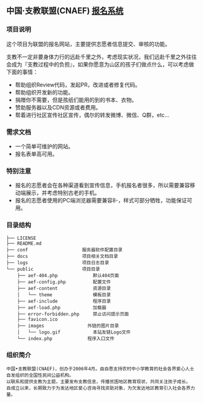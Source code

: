 ## 中国·支教联盟(CNAEF) [报名系统](http://www.go9999.com)

### 项目说明

这个项目为联盟的报名网站，主要提供志愿者信息提交、审核的功能。

支教不一定非要身体力行的远赴千里之外，考虑现实状况，我们远赴千里之外往往会成为『支教过程中的负担』，如果你愿意为山区的孩子们做点什么，可以考虑做下面的事情：

- 帮助组织Review代码，发起PR，改进或者修复代码。
- 帮助组织开发新的功能。
- 捐赠你不需要，但是孩纸们能用的到的书本、衣物。
- 赞助服务器以及CDN资源或者费用。
- 帮着进行社区宣传社区宣传，偶尔的转发微博、微信、Q群，etc...

### 需求文档

- 一个简单可维护的网站。
- 报名表单高可用。

### 特别注意

- 报名的志愿者会在各种渠道看到宣传信息，手机报名者很多，所以需要兼容移动端展示，并考虑特别古老的手机。
- 报名的志愿者使用的PC端浏览器需要兼容8-，样式可部分牺牲，功能保证可用。

### 目录结构

```
├── LICENSE
├── README.md
├── conf                    服务器软件配置目录
├── docs                    项目相关文档目录
├── logs                    项目日志目录
└── public                  项目目录
    ├── aef-404.php             默认404页面
    ├── aef-config.php          配置文件
    ├── aef-content             资源目录
    │   └── theme               模板目录
    ├── aef-include             程序目录
    ├── aef-load.php            加载器
    ├── error-forbidden.php     禁止访问提示页面
    ├── favicon.ico
    ├── images                外链的图片目录
    │   └── logo.gif            本站友链Logo文件
    └── index.php             程序入口文件
```


### 组织简介

    中国•支教联盟(CNAEF)，创办于2006年4月。由自愿支持农村中小学教育的社会各界爱心人士自发组织的全国性民间公益机构。
    以联系和提供支教为主题，主要发布支教信息，传播贫困地区教育现状，共同关注孩子成长。
    自成立以来，长期致力于为发达地区爱心咨询寻找资助对象，为欠发达地区教育引入社会各界力量。
